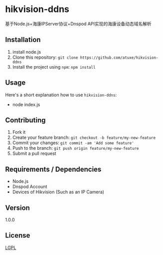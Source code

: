 # hikvision-ddns

基于Node.js+海康IPServer协议+Dnspod API实现的海康设备动态域名解析

## Installation

1. install node.js
2. Clone this repository:
  `git clone https://github.com/atuxe/hikvision-ddns`
3. Install the project using `npm`:
  `npm install`

## Usage

Here's a short explanation how to use `hikvision-ddns`:

* node index.js

## Contributing

1. Fork it
2. Create your feature branch: `git checkout -b feature/my-new-feature`
3. Commit your changes: `git commit -am 'Add some feature'`
4. Push to the branch: `git push origin feature/my-new-feature`
5. Submit a pull request

## Requirements / Dependencies

* Node.js
* Dnspod Account
* Devices of Hikvision (Such as an IP Camera)

## Version

1.0.0

## License

[LGPL](LICENSE)
